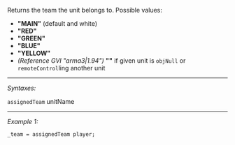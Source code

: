 Returns the team the unit belongs to. Possible values:

* **"MAIN"** (default and white)
* **"RED"**
* **"GREEN"**
* **"BLUE"**
* **"YELLOW"**
* *(Reference GVI "arma3|1.94")* **""** if given unit is `objNull` or `remoteControl`ling another unit


---
*Syntaxes:*

`assignedTeam` unitName

---
*Example 1:*

```sqf
_team = assignedTeam player;
```